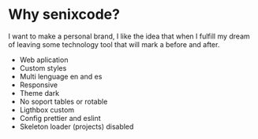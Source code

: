 # Why senixcode?

I want to make a personal brand, I like the idea that when I fulfill my dream of leaving some technology tool that will mark a before and after.

- Web aplication
- Custom styles
- Multi lenguage en and es
- Responsive
- Theme dark
- No soport tables or rotable
- Ligthbox custom
- Config prettier and eslint
- Skeleton loader (projects) disabled
